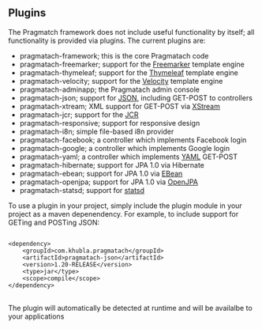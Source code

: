 Plugins
------------------------

The Pragmatch framework does not include useful functionality by itself; all functionality is provided via plugins. The current plugins are:

* pragmatach-framework; this is the core Pragmatach code
* pragmatach-freemarker; support for the [Freemarker](http://freemarker.sourceforge.net/) template engine
* pragmatach-thymeleaf; support for the [Thymeleaf](http://www.thymeleaf.org/) template engine
* pragmatach-velocity; support for the [Velocity](http://velocity.apache.org/) template engine
* pragmatach-adminapp; the Pragmatach admin console
* pragmatach-json; support for [JSON](http://en.wikipedia.org/wiki/JSON), including GET-POST to controllers
* pragmatach-xtream; XML support for GET-POST via [XStream](http://xstream.codehaus.org/)
* pragmatach-jcr; support for the [JCR](http://en.wikipedia.org/wiki/Content_repository_API_for_Java)
* pragmatach-responsive; support for responsive design
* pragmatach-i8n; simple file-based i8n provider
* pragmatach-facebook; a controller which implements Facebook login
* pragmatach-google; a controller which implements Google login
* pragmatach-yaml; a controller which implements [YAML](http://en.wikipedia.org/wiki/YAML) GET-POST
* pragmatach-hibernate; support for JPA 1.0 via Hibernate
* pragmatach-ebean; support for JPA 1.0 via [EBean](http://www.avaje.org/)
* pragmatach-openjpa; support for JPA 1.0 via [OpenJPA](http://openjpa.apache.org/)
* pragmatach-statsd; support for [statsd](https://github.com/etsy/statsd/)

To use a plugin in your project, simply include the plugin module in your project as a maven depenendency. For example, to include support for GETing and POSTing JSON:

<pre>
<code>
&lt;dependency&gt;
	&lt;groupId&gt;com.khubla.pragmatach&lt;/groupId&gt;
	&lt;artifactId&gt;pragmatach-json&lt;/artifactId&gt;
	&lt;version&gt;1.20-RELEASE&lt;/version&gt;
	&lt;type&gt;jar&lt;/type&gt;
	&lt;scope&gt;compile&lt;/scope&gt;
&lt;/dependency&gt;
</code>
</pre>

The plugin will automatically be detected at runtime and will be availalbe to your applications
